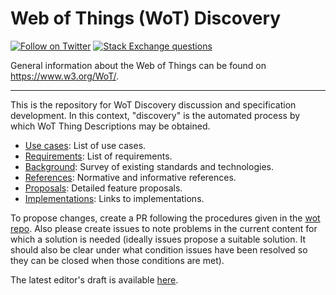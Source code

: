 # Web of Things (WoT) Discovery
[![Follow on Twitter](https://img.shields.io/twitter/follow/W3C_WoT.svg?label=follow+W3C_WoT)](https://twitter.com/W3C_WoT)
[![Stack Exchange questions](https://img.shields.io/stackexchange/stackoverflow/t/web-of-things?style=plastic)]( https://stackoverflow.com/questions/tagged/web-of-things)

General information about the Web of Things can be found on https://www.w3.org/WoT/.
  
---
This is the repository for WoT Discovery discussion and specification development.
In this context, "discovery" is the automated process by which WoT Thing Descriptions may be obtained.

* [Use cases](USE-CASES/README.md): List of use cases.
* [Requirements](requirements.md): List of requirements.
* [Background](background.md): Survey of existing standards and technologies.
* [References](references.md): Normative and informative references.
* [Proposals](proposals/README.md): Detailed feature proposals.
* [Implementations](implementations/README.md): Links to implementations.

To propose changes, create a PR following the procedures given in the [wot repo](https://github.com/w3c/wot).
Also please create issues to note problems in the current content for which a solution is needed (ideally
issues propose a suitable solution.  It should also be clear under what condition issues have been resolved
so they can be closed when those conditions are met).

The latest editor's draft is available [here](https://w3c.github.io/wot-discovery/).
